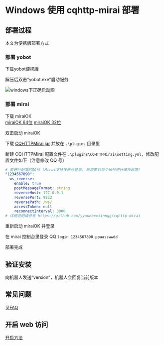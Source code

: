 # Windows 使用 cqhttp-mirai 部署

## 部署过程

本文为便携版部署方式

### 部署 yobot

下载[yobot便携版](https://yobot.lanzous.com/b00nlr3ni)

解压后双击“yobot.exe”启动服务

![windows下正确启动图](https://img.yobot.win/yobot/aaf38d1a5cbc1c87.jpg)

### 部署 mirai

下载 miraiOK  
[miraiOK 64位](http://t.imlxy.net:64724/mirai/MiraiOK/miraiOK_windows_amd64.exe)
[miraiOK 32位](http://t.imlxy.net:64724/mirai/MiraiOK/miraiOK_windows_386.exe)

双击启动 miraiOK

下载 [CQHTTPMirai.jar](https://github.com/yyuueexxiinngg/cqhttp-mirai/releases/download/0.1.4/cqhttp-mirai-0.1.4-all.jar) 并放在 `.\plugins` 目录里

新建 CQHTTPMirai 配置文件在 `.\plugins\CQHTTPMirai\setting.yml`，修改配置文件如下（注意修改 QQ 号）

```yaml
# 要进行配置的QQ号 (Mirai支持多帐号登录, 故需要对每个帐号进行单独设置)
"1234567890":
  ws_reverse:
    enable: true
    postMessageFormat: string
    reverseHost: 127.0.0.1
    reversePort: 9222
    reversePath: /ws/
    accessToken: null
    reconnectInterval: 3000
# 详细说明请参考 https://github.com/yyuueexxiinngg/cqhttp-mirai
```

重新启动 miraiOK 并登录

在 mirai 控制台里登录 QQ `login 1234567890 ppaasswwdd`

部署完成

## 验证安装

向机器人发送“version”，机器人会回复当前版本

## 常见问题

见[FAQ](../usage/faq.md)

## 开启 web 访问

[开启方法](../usage/web-mode.md)

